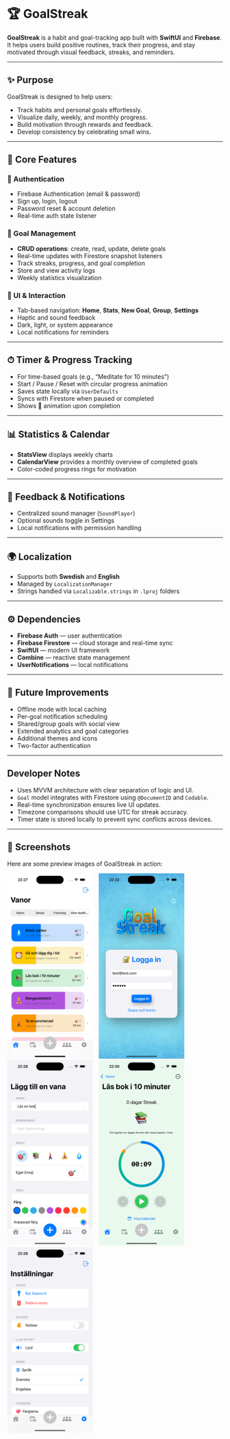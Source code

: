 
# 🏆 GoalStreak

**GoalStreak** is a habit and goal-tracking app built with **SwiftUI** and **Firebase**.
It helps users build positive routines, track their progress, and stay motivated through visual feedback, streaks, and reminders.

---

## ✨ Purpose

GoalStreak is designed to help users:
- Track habits and personal goals effortlessly.
- Visualize daily, weekly, and monthly progress.
- Build motivation through rewards and feedback.
- Develop consistency by celebrating small wins.

---

## 🔐 Core Features

### 🔸 Authentication
- Firebase Authentication (email & password)
- Sign up, login, logout
- Password reset & account deletion
- Real-time auth state listener

### 🔸 Goal Management
- **CRUD operations**: create, read, update, delete goals
- Real-time updates with Firestore snapshot listeners
- Track streaks, progress, and goal completion
- Store and view activity logs
- Weekly statistics visualization

### 🔸 UI & Interaction
- Tab-based navigation: **Home**, **Stats**, **New Goal**, **Group**, **Settings**
- Haptic and sound feedback
- Dark, light, or system appearance
- Local notifications for reminders

---

## ⏱ Timer & Progress Tracking
- For time-based goals (e.g., “Meditate for 10 minutes”)
- Start / Pause / Reset with circular progress animation
- Saves state locally via `UserDefaults`
- Syncs with Firestore when paused or completed
- Shows 🎉 animation upon completion

---

## 📊 Statistics & Calendar
- **StatsView** displays weekly charts
- **CalendarView** provides a monthly overview of completed goals
- Color-coded progress rings for motivation

---

## 🔔 Feedback & Notifications
- Centralized sound manager (`SoundPlayer`)
- Optional sounds toggle in Settings
- Local notifications with permission handling

---

## 🌍 Localization
- Supports both **Swedish** and **English**
- Managed by `LocalizationManager`
- Strings handled via `Localizable.strings` in `.lproj` folders

---

## ⚙️ Dependencies
- **Firebase Auth** — user authentication
- **Firebase Firestore** — cloud storage and real-time sync
- **SwiftUI** — modern UI framework
- **Combine** — reactive state management
- **UserNotifications** — local notifications

---

## 🚀 Future Improvements
- Offline mode with local caching
- Per-goal notification scheduling
- Shared/group goals with social view
- Extended analytics and goal categories
- Additional themes and icons
- Two-factor authentication

---

## Developer Notes
- Uses MVVM architecture with clear separation of logic and UI.
- `Goal` model integrates with Firestore using `@DocumentID` and `Codable`.
- Real-time synchronization ensures live UI updates.
- Timezone comparisons should use UTC for streak accuracy.
- Timer state is stored locally to prevent sync conflicts across devices.

---

## 📸 Screenshots

Here are some preview images of GoalStreak in action:

<p float="left">
  <img src="Screenshots/home.png" width="200" style="margin-right:10px;" />
  <img src="Screenshots/login.png" width="200" style="margin-right:10px;" />
  <img src="Screenshots/add-goal.png" width="200" style="margin-right:10px;" />
    <img src="Screenshots/streak.png" width="200" style="margin-right:10px;" />
  <img src="Screenshots/settings.png" width="200" />
</p>


